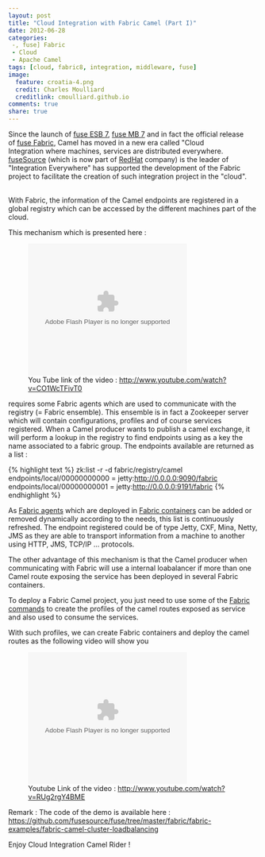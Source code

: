 ```yaml
---
layout: post
title: "Cloud Integration with Fabric Camel (Part I)"
date: 2012-06-28
categories:
 -, fuse] Fabric
 - Cloud
 - Apache Camel
tags: [cloud, fabric8, integration, middleware, fuse]
image:
  feature: croatia-4.png
  credit: Charles Moulliard
  creditlink: cmoulliard.github.io
comments: true
share: true
---
```


Since the launch of <a href="http://fusesource.com/products/fuse-esb-enterprise/" target="_blank">fuse ESB 7</a>, <a href="http://fusesource.com/products/fuse-mq-enterprise/" target="_blank">fuse MB 7</a>
and in fact the official release of&nbsp;<a href="http://fuse.fusesource.org/fabric/download.html" target="_blank">fuse Fabric</a>, Camel has moved in a new era called "Cloud Integration&nbsp;where machines,
services are distributed everywhere.<br /><a href="http://www.fusesource.com/" target="_blank">fuseSource</a>&nbsp;(which is now part of <a href="http://www.redhat.com/" target="_blank">RedHat</a> company)
is the leader of "Integration Everywhere" has supported the development of the Fabric project to facilitate the creation of such integration project in the "cloud".<br /><br />

With Fabric, the information of the Camel endpoints are registered in a global registry which can be accessed by the different machines part of the cloud.

This mechanism which is presented here :
<figure>
<object width="320" height="266" class="BLOG_video_class" id="BLOG_video-17c3ad9608687d75" classid="clsid:D27CDB6E-AE6D-11cf-96B8-444553540000" codebase="http://download.macromedia.com/pub/shockwave/cabs/flash/swflash.cab#version=6,0,40,0">
<param name="movie" value="//www.youtube.com/get_player">
<param name="bgcolor" value="#FFFFFF">
<param name="allowfullscreen" value="true">
<param name="flashvars" value="flvurl=http://redirector.googlevideo.com/videoplayback?id%3D17c3ad9608687d75%26itag%3D5%26source%3Dblogger%26app%3Dblogger%26cmo%3Dsensitive_content%253Dyes%26ip%3D0.0.0.0%26ipbits%3D0%26expire%3D1380471702%26sparams%3Did,itag,source,ip,ipbits,expire%26signature%3D8BDF83DA94DB5455AAC0B0431AEFD7FA00C619CF.A8D8C878CA6078820AFCEA3967C7598C307DEA42%26key%3Dck2&amp;iurl=http://video.google.com/ThumbnailServer2?app%3Dblogger%26contentid%3D17c3ad9608687d75%26offsetms%3D5000%26itag%3Dw160%26sigh%3DsPqzA4NdAE8ESIBjpYmAnZwqLbM&amp;autoplay=0&amp;ps=blogger"><embed src="//www.youtube.com/get_player" type="application/x-shockwave-flash" width="320" height="266" bgcolor="#FFFFFF" flashvars="flvurl=http://redirector.googlevideo.com/videoplayback?id%3D17c3ad9608687d75%26itag%3D5%26source%3Dblogger%26app%3Dblogger%26cmo%3Dsensitive_content%253Dyes%26ip%3D0.0.0.0%26ipbits%3D0%26expire%3D1380471702%26sparams%3Did,itag,source,ip,ipbits,expire%26signature%3D8BDF83DA94DB5455AAC0B0431AEFD7FA00C619CF.A8D8C878CA6078820AFCEA3967C7598C307DEA42%26key%3Dck2&iurl=http://video.google.com/ThumbnailServer2?app%3Dblogger%26contentid%3D17c3ad9608687d75%26offsetms%3D5000%26itag%3Dw160%26sigh%3DsPqzA4NdAE8ESIBjpYmAnZwqLbM&autoplay=0&ps=blogger" allowFullScreen="true" />
</object>
<figcaption>You Tube link of the video : <a href="http://www.youtube.com/watch?v=CO1WcTFivT0">http://www.youtube.com/watch?v=CO1WcTFivT0</a></figcaption>
</figure>
requires some Fabric agents which are used to communicate with the registry (= Fabric ensemble).
This ensemble is in fact a Zookeeper server which will contain configurations, profiles and of course services registered. When a Camel producer wants to
publish a camel exchange, it will perform a lookup in the registry to find endpoints using as a key the name associated to a fabric group.
The endpoints available are returned as a list :

{% highlight text %}
zk:list -r -d fabric/registry/camel
endpoints/local/00000000000 = jetty:http://0.0.0.0:9090/fabric
endpoints/local/00000000001 = jetty:http://0.0.0.0:9191/fabric
{% endhighlight %}

As [Fabric agents](http://fuse.fusesource.org/fabric/docs/fabric-agent.html) which are deployed in [Fabric containers](http://fuse.fusesource.org/fabric/docs/fabric-cloud-containers.html)
can be added or removed dynamically according to the needs, this list is continuously refreshed. The endpoint registered could be of type Jetty, CXF, Mina, Netty, JMS as they are able to transport information
from a machine to another using HTTP, JMS, TCP/IP ... protocols.

The other advantage of this mechanism is that the Camel producer when communicating with Fabric will use a internal loabalancer if more than one Camel route exposing the service has been deployed in several Fabric containers.

To deploy a Fabric Camel project, you just need to use some of the [Fabric commands](http://fuse.fusesource.org/fabric/docs/commands/commands.html) to create the profiles of the camel routes exposed as service and also used to consume the services.

With such profiles, we can create Fabric containers and deploy the camel routes as the following video will show you
<figure>
<object width="320" height="266" class="BLOG_video_class" id="BLOG_video-ec547792c86cc7ac" classid="clsid:D27CDB6E-AE6D-11cf-96B8-444553540000" codebase="http://download.macromedia.com/pub/shockwave/cabs/flash/swflash.cab#version=6,0,40,0">
<param name="movie" value="//www.youtube.com/get_player"><param name="bgcolor" value="#FFFFFF">
<param name="allowfullscreen" value="true">
<param name="flashvars" value="flvurl=http://redirector.googlevideo.com/videoplayback?id%3Dec547792c86cc7ac%26itag%3D5%26source%3Dblogger%26app%3Dblogger%26cmo%3Dsensitive_content%253Dyes%26ip%3D0.0.0.0%26ipbits%3D0%26expire%3D1380471702%26sparams%3Did,itag,source,ip,ipbits,expire%26signature%3D753800916D774327F39DDA0FAF0E75137CB3E85F.A923FB83EFFA80F15A72B5728FDDE26E19241F%26key%3Dck2&amp;iurl=http://video.google.com/ThumbnailServer2?app%3Dblogger%26contentid%3Dec547792c86cc7ac%26offsetms%3D5000%26itag%3Dw160%26sigh%3DKWQXCRxEjnKMKDumBUkF39xprmE&amp;autoplay=0&amp;ps=blogger"><embed src="//www.youtube.com/get_player" type="application/x-shockwave-flash" width="320" height="266" bgcolor="#FFFFFF" flashvars="flvurl=http://redirector.googlevideo.com/videoplayback?id%3Dec547792c86cc7ac%26itag%3D5%26source%3Dblogger%26app%3Dblogger%26cmo%3Dsensitive_content%253Dyes%26ip%3D0.0.0.0%26ipbits%3D0%26expire%3D1380471702%26sparams%3Did,itag,source,ip,ipbits,expire%26signature%3D753800916D774327F39DDA0FAF0E75137CB3E85F.A923FB83EFFA80F15A72B5728FDDE26E19241F%26key%3Dck2&iurl=http://video.google.com/ThumbnailServer2?app%3Dblogger%26contentid%3Dec547792c86cc7ac%26offsetms%3D5000%26itag%3Dw160%26sigh%3DKWQXCRxEjnKMKDumBUkF39xprmE&autoplay=0&ps=blogger" allowFullScreen="true" />
</object>
<figcaption>Youtube Link of the video : <a href="http://www.youtube.com/watch?v=RUg2rgY4BME">http://www.youtube.com/watch?v=RUg2rgY4BME</a></figcaption>
</figure>

Remark : The code of the demo is available here : <a href="https://github.com/fusesource/fuse/tree/master/fabric/fabric-examples/fabric-camel-cluster-loadbalancing">https://github.com/fusesource/fuse/tree/master/fabric/fabric-examples/fabric-camel-cluster-loadbalancing</a>

Enjoy Cloud Integration Camel Rider !


